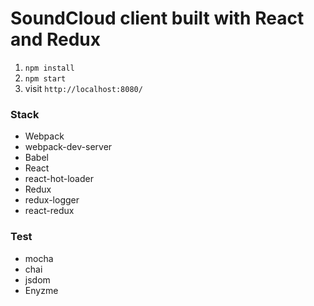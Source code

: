 # SoundCloud client built with React and Redux

1. `npm install`
2. `npm start`
3. visit `http://localhost:8080/`

### Stack

- Webpack
- webpack-dev-server
- Babel
- React
- react-hot-loader
- Redux
- redux-logger
- react-redux

### Test
- mocha
- chai
- jsdom
- Enyzme
